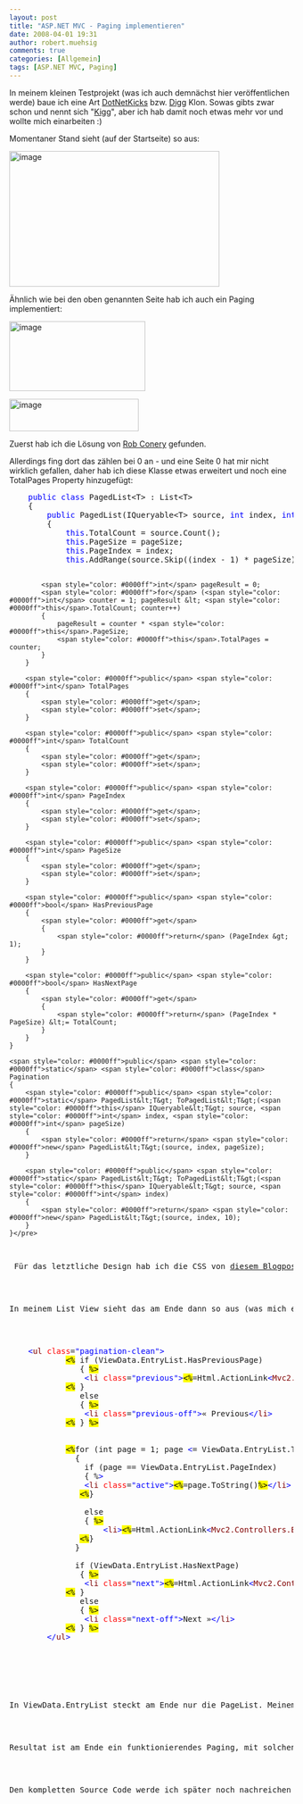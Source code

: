 ```yaml
---
layout: post
title: "ASP.NET MVC - Paging implementieren"
date: 2008-04-01 19:31
author: robert.muehsig
comments: true
categories: [Allgemein]
tags: [ASP.NET MVC, Paging]
---
```

<p>In meinem kleinen Testprojekt (was ich auch demn&#228;chst hier ver&#246;ffentlichen werde) baue ich eine Art <a href="http://dotnetkicks.com/">DotNetKicks</a> bzw. <a href="http://dotnetkicks.com/">Digg</a> Klon. Sowas gibts zwar schon und nennt sich &quot;<a href="http://www.codeplex.com/Kigg">Kigg</a>&quot;, aber ich hab damit noch etwas mehr vor und wollte mich einarbeiten :)</p>  <p>Momentaner Stand sieht (auf der Startseite) so aus:</p>  <p><a href="{{BASE_PATH}}/assets/wp-images/image364.png"><img style="border-top-width: 0px; border-left-width: 0px; border-bottom-width: 0px; border-right-width: 0px" height="243" alt="image" src="{{BASE_PATH}}/assets/wp-images/image-thumb343.png" width="377" border="0" /></a> </p>  <p>&#196;hnlich wie bei den oben genannten Seite hab ich auch ein Paging implementiert:</p>  <p><a href="{{BASE_PATH}}/assets/wp-images/image365.png"><img style="border-top-width: 0px; border-left-width: 0px; border-bottom-width: 0px; border-right-width: 0px" height="125" alt="image" src="{{BASE_PATH}}/assets/wp-images/image-thumb344.png" width="244" border="0" /></a> </p>  <p><a href="{{BASE_PATH}}/assets/wp-images/image366.png"><img style="border-top-width: 0px; border-left-width: 0px; border-bottom-width: 0px; border-right-width: 0px" height="58" alt="image" src="{{BASE_PATH}}/assets/wp-images/image-thumb345.png" width="232" border="0" /></a> </p>  <p>Zuerst hab ich die L&#246;sung von <a href="http://blog.wekeroad.com/2007/12/10/aspnet-mvc-pagedlistt/">Rob Conery</a> gefunden.</p>  <p>Allerdings fing dort das z&#228;hlen bei 0 an - und eine Seite 0 hat mir nicht wirklich gefallen, daher hab ich diese Klasse etwas erweitert und noch eine TotalPages Property hinzugef&#252;gt:</p>  <pre style="width: 510px; overflow: auto;">    <span style="color: #0000ff">public</span> <span style="color: #0000ff">class</span> PagedList&lt;T&gt; : List&lt;T&gt;
    {
        <span style="color: #0000ff">public</span> PagedList(IQueryable&lt;T&gt; source, <span style="color: #0000ff">int</span> index, <span style="color: #0000ff">int</span> pageSize)
        {
            <span style="color: #0000ff">this</span>.TotalCount = source.Count();
            <span style="color: #0000ff">this</span>.PageSize = pageSize;
            <span style="color: #0000ff">this</span>.PageIndex = index;
            <span style="color: #0000ff">this</span>.AddRange(source.Skip((index - 1) * pageSize).Take(pageSize).ToList());

            <span style="color: #0000ff">int</span> pageResult = 0;
            <span style="color: #0000ff">for</span> (<span style="color: #0000ff">int</span> counter = 1; pageResult &lt; <span style="color: #0000ff">this</span>.TotalCount; counter++)
            {
                pageResult = counter * <span style="color: #0000ff">this</span>.PageSize;
                <span style="color: #0000ff">this</span>.TotalPages = counter;
            }
        }

        <span style="color: #0000ff">public</span> <span style="color: #0000ff">int</span> TotalPages
        {
            <span style="color: #0000ff">get</span>;
            <span style="color: #0000ff">set</span>;
        }

        <span style="color: #0000ff">public</span> <span style="color: #0000ff">int</span> TotalCount
        {
            <span style="color: #0000ff">get</span>;
            <span style="color: #0000ff">set</span>;
        }

        <span style="color: #0000ff">public</span> <span style="color: #0000ff">int</span> PageIndex
        {
            <span style="color: #0000ff">get</span>;
            <span style="color: #0000ff">set</span>;
        }

        <span style="color: #0000ff">public</span> <span style="color: #0000ff">int</span> PageSize
        {
            <span style="color: #0000ff">get</span>;
            <span style="color: #0000ff">set</span>;
        }

        <span style="color: #0000ff">public</span> <span style="color: #0000ff">bool</span> HasPreviousPage
        {
            <span style="color: #0000ff">get</span>
            {
                <span style="color: #0000ff">return</span> (PageIndex &gt; 1);
            }
        }

        <span style="color: #0000ff">public</span> <span style="color: #0000ff">bool</span> HasNextPage
        {
            <span style="color: #0000ff">get</span>
            {
                <span style="color: #0000ff">return</span> (PageIndex * PageSize) &lt;= TotalCount;
            }
        }
    }

    <span style="color: #0000ff">public</span> <span style="color: #0000ff">static</span> <span style="color: #0000ff">class</span> Pagination
    {
        <span style="color: #0000ff">public</span> <span style="color: #0000ff">static</span> PagedList&lt;T&gt; ToPagedList&lt;T&gt;(<span style="color: #0000ff">this</span> IQueryable&lt;T&gt; source, <span style="color: #0000ff">int</span> index, <span style="color: #0000ff">int</span> pageSize)
        {
            <span style="color: #0000ff">return</span> <span style="color: #0000ff">new</span> PagedList&lt;T&gt;(source, index, pageSize);
        }

        <span style="color: #0000ff">public</span> <span style="color: #0000ff">static</span> PagedList&lt;T&gt; ToPagedList&lt;T&gt;(<span style="color: #0000ff">this</span> IQueryable&lt;T&gt; source, <span style="color: #0000ff">int</span> index)
        {
            <span style="color: #0000ff">return</span> <span style="color: #0000ff">new</span> PagedList&lt;T&gt;(source, index, 10);
        }
    }</pre>

<p> F&#252;r das letztliche Design hab ich die CSS von <a href="http://woork.blogspot.com/2008/03/perfect-pagination-style-using-css.html">diesem Blogpost</a> hier genommen.</p>

<p>In meinem List View sieht das am Ende dann so aus (was mich etwas an meine PHP Zeiten erinnert) :</p>

<pre style="width: 510px; overflow: auto;">    <span style="color: #0000ff">&lt;</span><span style="color: #800000">ul</span> <span style="color: #ff0000">class</span>=<span style="color: #0000ff">&quot;pagination-clean&quot;</span><span style="color: #0000ff">&gt;</span>
            <span style="color: black; background-color: #ffff00">&lt;%</span> if (ViewData.EntryList.HasPreviousPage)
               { <span style="color: black; background-color: #ffff00">%&gt;</span>
                <span style="color: #0000ff">&lt;</span><span style="color: #800000">li</span> <span style="color: #ff0000">class</span>=<span style="color: #0000ff">&quot;previous&quot;</span><span style="color: #0000ff">&gt;</span><span style="color: black; background-color: #ffff00">&lt;%</span>=Html.ActionLink<span style="color: #0000ff">&lt;</span><span style="color: #800000">Mvc2.Controllers.EntryController</span><span style="color: #0000ff">&gt;</span>(c =&gt; c.List(ViewData.Category, ViewData.EntryList.PageIndex - 1), &quot;&#171; Previous&quot;)<span style="color: black; background-color: #ffff00">%&gt;</span><span style="color: #0000ff">&lt;/</span><span style="color: #800000">li</span><span style="color: #0000ff">&gt;</span>
            <span style="color: black; background-color: #ffff00">&lt;%</span> }
               else
               { <span style="color: black; background-color: #ffff00">%&gt;</span>
                <span style="color: #0000ff">&lt;</span><span style="color: #800000">li</span> <span style="color: #ff0000">class</span>=<span style="color: #0000ff">&quot;previous-off&quot;</span><span style="color: #0000ff">&gt;</span>&#171; Previous<span style="color: #0000ff">&lt;/</span><span style="color: #800000">li</span><span style="color: #0000ff">&gt;</span>
            <span style="color: black; background-color: #ffff00">&lt;%</span> } <span style="color: black; background-color: #ffff00">%&gt;</span>
            
            
            <span style="color: black; background-color: #ffff00">&lt;%</span>for (int page = 1; page <span style="color: #0000ff">&lt;</span>= ViewData.EntryList.TotalPages; page++)
              { 
                if (page == ViewData.EntryList.PageIndex)
                { %<span style="color: #0000ff">&gt;</span>
                <span style="color: #0000ff">&lt;</span><span style="color: #800000">li</span> <span style="color: #ff0000">class</span>=<span style="color: #0000ff">&quot;active&quot;</span><span style="color: #0000ff">&gt;</span><span style="color: black; background-color: #ffff00">&lt;%</span>=page.ToString()<span style="color: black; background-color: #ffff00">%&gt;</span><span style="color: #0000ff">&lt;/</span><span style="color: #800000">li</span><span style="color: #0000ff">&gt;</span>
               <span style="color: black; background-color: #ffff00">&lt;%</span>}
                
                else
                { <span style="color: black; background-color: #ffff00">%&gt;</span>
                    <span style="color: #0000ff">&lt;</span><span style="color: #800000">li</span><span style="color: #0000ff">&gt;</span><span style="color: black; background-color: #ffff00">&lt;%</span>=Html.ActionLink<span style="color: #0000ff">&lt;</span><span style="color: #800000">Mvc2.Controllers.EntryController</span><span style="color: #0000ff">&gt;</span>(c =&gt; c.List(ViewData.Category, page), page.ToString())<span style="color: black; background-color: #ffff00">%&gt;</span><span style="color: #0000ff">&lt;/</span><span style="color: #800000">li</span><span style="color: #0000ff">&gt;</span>
               <span style="color: black; background-color: #ffff00">&lt;%</span>}
              } 
              
              if (ViewData.EntryList.HasNextPage)
               { <span style="color: black; background-color: #ffff00">%&gt;</span>
                <span style="color: #0000ff">&lt;</span><span style="color: #800000">li</span> <span style="color: #ff0000">class</span>=<span style="color: #0000ff">&quot;next&quot;</span><span style="color: #0000ff">&gt;</span><span style="color: black; background-color: #ffff00">&lt;%</span>=Html.ActionLink<span style="color: #0000ff">&lt;</span><span style="color: #800000">Mvc2.Controllers.EntryController</span><span style="color: #0000ff">&gt;</span>(c =&gt; c.List(ViewData.Category, ViewData.EntryList.PageIndex + 1), &quot;Next &#187;&quot;)<span style="color: black; background-color: #ffff00">%&gt;</span><span style="color: #0000ff">&lt;/</span><span style="color: #800000">li</span><span style="color: #0000ff">&gt;</span>
            <span style="color: black; background-color: #ffff00">&lt;%</span> }
               else
               { <span style="color: black; background-color: #ffff00">%&gt;</span>
                <span style="color: #0000ff">&lt;</span><span style="color: #800000">li</span> <span style="color: #ff0000">class</span>=<span style="color: #0000ff">&quot;next-off&quot;</span><span style="color: #0000ff">&gt;</span>Next &#187;<span style="color: #0000ff">&lt;/</span><span style="color: #800000">li</span><span style="color: #0000ff">&gt;</span>
            <span style="color: black; background-color: #ffff00">&lt;%</span> } <span style="color: black; background-color: #ffff00">%&gt;</span>
        <span style="color: #0000ff">&lt;/</span><span style="color: #800000">ul</span><span style="color: #0000ff">&gt;</span> </pre>

<p></p>

<p>In ViewData.EntryList steckt am Ende nur die PageList. Meinem EntryContoller (bzw. dessen &quot;List&quot; Methode) &#252;bergeb ich die momentan angew&#228;hlte Kategorie und die Seite.</p>

<p>Resultat ist am Ende ein funktionierendes Paging, mit solchen URLs: <a title="http://localhost:56891/Entry/List/All/3" href="http://localhost:56891/Entry/List/All/3">http://localhost:56891/Entry/List/All/3</a> f&#252;r Seite 3 bei allen Kategorien. </p>

<p>Den kompletten Source Code werde ich sp&#228;ter noch nachreichen - zusammen mit dem gesamten MVC Testprojekt</p>
